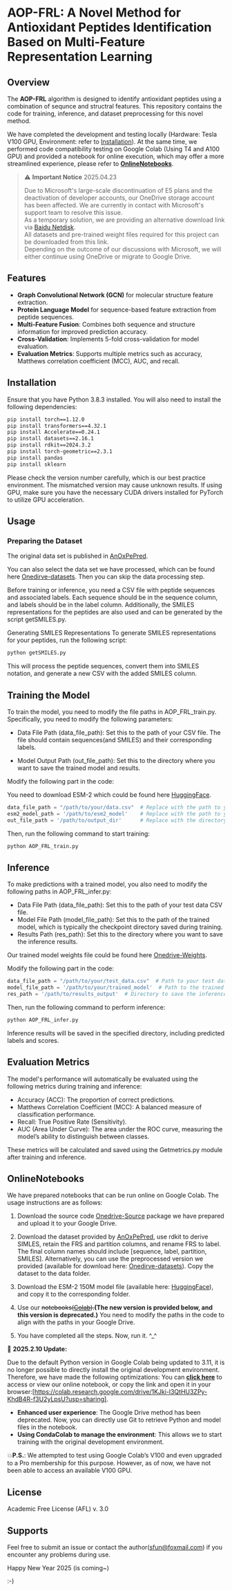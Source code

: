 # AOP-FRL: A Novel Method for Antioxidant Peptides Identification Based on Multi-Feature Representation Learning

## Overview

The **AOP-FRL** algorithm is designed to identify antioxidant peptides using a combination of sequnce and structral features. 
This repository contains the code for training, inference, and dataset preprocessing for this novel method.

We have completed the development and testing locally (Hardware: Tesla V100 GPU, Environment: refer to [Installation](#Installation)). At the same time, we performed code compatibility testing on Google Colab (Using T4 and A100 GPU) and provided a notebook for online execution, which may offer a more streamlined experience, please refer to **[OnlineNotebooks](#OnlineNotebooks)**.

> ⚠️ **Important Notice** 2025.04.23
>
> 
> Due to Microsoft's large-scale discontinuation of E5 plans and the deactivation of developer accounts, our OneDrive storage account has been affected. We are currently in contact with Microsoft's support team to resolve this issue.  
> As a temporary solution, we are providing an alternative download link via [Baidu Netdisk](https://pan.baidu.com/s/1Aknw5fjO2T8fRwpveDzr7w?pwd=1234).  
> All datasets and pre-trained weight files required for this project can be downloaded from this link.  
> Depending on the outcome of our discussions with Microsoft, we will either continue using OneDrive or migrate to Google Drive.

## Features

- **Graph Convolutional Network (GCN)** for molecular structure feature extraction.
- **Protein Language Model** for sequence-based feature extraction from peptide sequences.
- **Multi-Feature Fusion**: Combines both sequence and structure information for improved prediction accuracy.
- **Cross-Validation**: Implements 5-fold cross-validation for model evaluation.
- **Evaluation Metrics**: Supports multiple metrics such as accuracy, Matthews correlation coefficient (MCC), AUC, and recall.

## Installation

Ensure that you have Python 3.8.3 installed. You will also need to install the following dependencies:

```bash
pip install torch==1.12.0
pip install transformers==4.32.1 
pip install Accelerate==0.24.1
pip install datasets==2.16.1
pip install rdkit==2024.3.2
pip install torch-geometric==2.3.1
pip install pandas
pip install sklearn
```
Please check the version number carefully, which is our best practice environment. The mismatched version may cause unknown results.
If using GPU, make sure you have the necessary CUDA drivers installed for PyTorch to utilize GPU acceleration.

## Usage
### Preparing the Dataset
The original data set is published in [AnOxPePred](https://github.com/TobiasHeOl/AnOxPePred). 

You can also select the data set we have processed, which can be found here [Onedirve-datasets](https://pan.baidu.com/s/1Aknw5fjO2T8fRwpveDzr7w?pwd=1234). Then you can skip the data processing step.

Before training or inference, you need a CSV file with peptide sequences and associated labels. Each sequence should be in the sequence column, and labels should be in the label column. Additionally, the SMILES representations for the peptides are also used and can be generated by the script getSMILES.py.

Generating SMILES Representations
To generate SMILES representations for your peptides, run the following script:
```bash
python getSMILES.py
```
This will process the peptide sequences, convert them into SMILES notation, and generate a new CSV with the added SMILES column.

## Training the Model
To train the model, you need to modify the file paths in AOP_FRL_train.py. Specifically, you need to modify the following parameters:

- Data File Path (data_file_path): Set this to the path of your CSV file. The file should contain sequences(and SMILES) and their corresponding labels.

- Model Output Path (out_file_path): Set this to the directory where you want to save the trained model and results.

Modify the following part in the code:

You need to download ESM-2 which could be found here [HuggingFace](https://huggingface.co/facebook/esm2_t30_150M_UR50D/tree/main).

```python
data_file_path = "/path/to/your/data.csv"  # Replace with the path to your data file
esm2_model_path = '/path/to/esm2_model'    # Replace with the path to your ESM-2 model
out_file_path = '/path/to/output_dir'      # Replace with the directory to save the model and results
```
Then, run the following command to start training:
```bash
python AOP_FRL_train.py
```

##  Inference
To make predictions with a trained model, you also need to modify the following paths in AOP_FRL_infer.py:
- Data File Path (data_file_path): Set this to the path of your test data CSV file.
- Model File Path (model_file_path): Set this to the path of the trained model, which is typically the checkpoint directory saved during training.
- Results Path (res_path): Set this to the directory where you want to save the inference results.

Our trained model weights file could be found here [Onedrive-Weights](https://pan.baidu.com/s/1Aknw5fjO2T8fRwpveDzr7w?pwd=1234).

Modify the following part in the code:
```python
data_file_path = "/path/to/your/test_data.csv"  # Path to your test data file
model_file_path = '/path/to/your/trained_model'  # Path to the trained model
res_path = '/path/to/results_output'  # Directory to save the inference results
```
Then, run the following command to perform inference:
```bash
python AOP_FRL_infer.py
```
Inference results will be saved in the specified directory, including predicted labels and scores.

## Evaluation Metrics
The model's performance will automatically be evaluated using the following metrics during training and inference:

- Accuracy (ACC): The proportion of correct predictions.
- Matthews Correlation Coefficient (MCC): A balanced measure of classification performance.
- Recall: True Positive Rate (Sensitivity).
- AUC (Area Under Curve): The area under the ROC curve, measuring the model’s ability to distinguish between classes.

These metrics will be calculated and saved using the Getmetrics.py module after training and inference.

## OnlineNotebooks
We have prepared notebooks that can be run online on Google Colab. The usage instructions are as follows:

1. Download the source code [Onedrive-Source](https://4wgz12-my.sharepoint.com/:u:/g/personal/admin_4wgz12_onmicrosoft_com/EQXYmjaXJylEhcp05pKEwXkBuAFyl5nikhb6wDdw5y9IOg?e=zrabg2) package we have prepared and upload it to your Google Drive.

2. Download the dataset provided by [AnOxPePred](https://github.com/TobiasHeOl/AnOxPePred), use rdkit to derive SIMLES, retain the FRS and partition columns, and rename FRS to label. The final column names should include [sequence, label, partition, SMILES]. Alternatively, you can use the preprocessed version we provided (available for download here: [Onedirve-datasets](https://pan.baidu.com/s/1Aknw5fjO2T8fRwpveDzr7w?pwd=1234)). Copy the dataset to the data folder.

3. Download the ESM-2 150M model file (available here: [HuggingFace](https://huggingface.co/facebook/esm2_t30_150M_UR50D/tree/main)), and copy it to the corresponding folder.

4. Use our ~~notebooks([Colab](https://colab.research.google.com/drive/1lo31jFqFnlDDrgxHaQHIp8QjY9dY6ohb?usp=sharing)).~~**(The new version is provided below, and this version is deprecated.)** You need to modify the paths in the code to align with the paths in your Google Drive.

5. You have completed all the steps. Now, run it. ^_^

🚀 **2025.2.10 Update:**

Due to the default Python version in Google Colab being updated to 3.11, it is no longer possible to directly install the original development environment. Therefore, we have made the following optimizations:
You can **[click here](https://colab.research.google.com/drive/1KJki-l3QtHU3ZPy-KhdB4R-f3U2yLpsU?usp=sharing)** to access or view our online notebook, or copy the link and open it in your browser:[https://colab.research.google.com/drive/1KJki-l3QtHU3ZPy-KhdB4R-f3U2yLpsU?usp=sharing].
- **Enhanced user experience**: The Google Drive method has been deprecated. Now, you can directly use Git to retrieve Python and model files in the notebook.
- **Using CondaColab to manage the environment**: This allows we to start training with the original development environment.

💥**P.S.**: We attempted to test using Google Colab’s V100 and even upgraded to a Pro membership for this purpose. However, as of now, we have not been able to access an available V100 GPU.

## License
Academic Free License (AFL) v. 3.0

## Supports
Feel free to submit an issue or contact the author(sfun@foxmail.com) if you encounter any problems during use.

Happy New Year 2025 (is coming~)

:-)
